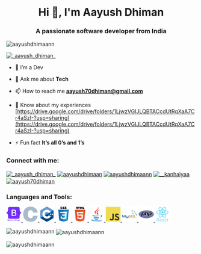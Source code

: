 <h1 align="center">Hi 👋, I'm Aayush Dhiman</h1>
<h3 align="center">A passionate software developer from India</h3>

<p align="left"> <img src="https://komarev.com/ghpvc/?username=aayushdhimaann&label=Profile%20views&color=0e75b6&style=flat" alt="aayushdhimaann" /> </p>

<p align="left"> <a href="https://twitter.com/_aayush_dhiman_" target="blank"><img src="https://img.shields.io/twitter/follow/_aayush_dhiman_?logo=twitter&style=for-the-badge" alt="_aayush_dhiman_" /></a> </p>

- 🌱 I’m a Dev

- 💬 Ask me about **Tech**

- 📫 How to reach me **aayush70dhiman@gmail.com**

- 📄 Know about my experiences [https://drive.google.com/drive/folders/1LjwzVGIJLQBTACcdUtRqXaA7Cr4aSzI-?usp=sharing](https://drive.google.com/drive/folders/1LjwzVGIJLQBTACcdUtRqXaA7Cr4aSzI-?usp=sharing)

- ⚡ Fun fact **It’s all 0’s and 1’s**

<h3 align="left">Connect with me:</h3>
<p align="left">
<a href="https://twitter.com/_aayush_dhiman_" target="blank"><img align="center" src="https://raw.githubusercontent.com/rahuldkjain/github-profile-readme-generator/master/src/images/icons/Social/twitter.svg" alt="_aayush_dhiman_" height="30" width="40" /></a>
<a href="https://linkedin.com/in/aayushdhimaan" target="blank"><img align="center" src="https://raw.githubusercontent.com/rahuldkjain/github-profile-readme-generator/master/src/images/icons/Social/linked-in-alt.svg" alt="aayushdhimaan" height="30" width="40" /></a>
<a href="https://fb.com/aayushdhimaann" target="blank"><img align="center" src="https://raw.githubusercontent.com/rahuldkjain/github-profile-readme-generator/master/src/images/icons/Social/facebook.svg" alt="aayushdhimaann" height="30" width="40" /></a>
<a href="https://instagram.com/__kanhaiyaa" target="blank"><img align="center" src="https://raw.githubusercontent.com/rahuldkjain/github-profile-readme-generator/master/src/images/icons/Social/instagram.svg" alt="__kanhaiyaa" height="30" width="40" /></a>
<a href="https://www.hackerrank.com/aayush70dhiman" target="blank"><img align="center" src="https://raw.githubusercontent.com/rahuldkjain/github-profile-readme-generator/master/src/images/icons/Social/hackerrank.svg" alt="aayush70dhiman" height="30" width="40" /></a>
</p>

<h3 align="left">Languages and Tools:</h3>
<p align="left"> <a href="https://getbootstrap.com" target="_blank" rel="noreferrer"> <img src="https://raw.githubusercontent.com/devicons/devicon/master/icons/bootstrap/bootstrap-plain-wordmark.svg" alt="bootstrap" width="40" height="40"/> </a> <a href="https://www.cprogramming.com/" target="_blank" rel="noreferrer"> <img src="https://raw.githubusercontent.com/devicons/devicon/master/icons/c/c-original.svg" alt="c" width="40" height="40"/> </a> <a href="https://www.w3schools.com/cpp/" target="_blank" rel="noreferrer"> <img src="https://raw.githubusercontent.com/devicons/devicon/master/icons/cplusplus/cplusplus-original.svg" alt="cplusplus" width="40" height="40"/> </a> <a href="https://www.w3schools.com/css/" target="_blank" rel="noreferrer"> <img src="https://raw.githubusercontent.com/devicons/devicon/master/icons/css3/css3-original-wordmark.svg" alt="css3" width="40" height="40"/> </a> <a href="https://www.w3.org/html/" target="_blank" rel="noreferrer"> <img src="https://raw.githubusercontent.com/devicons/devicon/master/icons/html5/html5-original-wordmark.svg" alt="html5" width="40" height="40"/> </a> <a href="https://www.java.com" target="_blank" rel="noreferrer"> <img src="https://raw.githubusercontent.com/devicons/devicon/master/icons/java/java-original.svg" alt="java" width="40" height="40"/> </a> <a href="https://developer.mozilla.org/en-US/docs/Web/JavaScript" target="_blank" rel="noreferrer"> <img src="https://raw.githubusercontent.com/devicons/devicon/master/icons/javascript/javascript-original.svg" alt="javascript" width="40" height="40"/> </a> <a href="https://www.mysql.com/" target="_blank" rel="noreferrer"> <img src="https://raw.githubusercontent.com/devicons/devicon/master/icons/mysql/mysql-original-wordmark.svg" alt="mysql" width="40" height="40"/> </a> <a href="https://www.php.net" target="_blank" rel="noreferrer"> <img src="https://raw.githubusercontent.com/devicons/devicon/master/icons/php/php-original.svg" alt="php" width="40" height="40"/> </a> <a href="https://reactjs.org/" target="_blank" rel="noreferrer"> <img src="https://raw.githubusercontent.com/devicons/devicon/master/icons/react/react-original-wordmark.svg" alt="react" width="40" height="40"/> </a> </p>

<p><img align="left" src="https://github-readme-stats.vercel.app/api/top-langs?username=aayushdhimaann&show_icons=true&locale=en&layout=compact" alt="aayushdhimaann" /></p>

<p>&nbsp;<img align="center" src="https://github-readme-stats.vercel.app/api?username=aayushdhimaann&show_icons=true&locale=en" alt="aayushdhimaann" /></p>

<p><img align="center" src="https://github-readme-streak-stats.herokuapp.com/?user=aayushdhimaann&" alt="aayushdhimaann" /></p>
